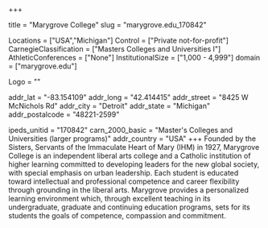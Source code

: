 
+++

title = "Marygrove College"
slug = "marygrove.edu_170842"

Locations = ["USA","Michigan"]
Control = ["Private not-for-profit"]
CarnegieClassification = ["Masters Colleges and Universities I"]
AthleticConferences = ["None"]
InstitutionalSize = ["1,000 - 4,999"]
domain = ["marygrove.edu"]

Logo = ""

addr_lat = "-83.154109"
addr_long = "42.414415"
addr_street = "8425 W McNichols Rd"
addr_city = "Detroit"
addr_state = "Michigan"
addr_postalcode = "48221-2599"

ipeds_unitid = "170842"
carn_2000_basic = "Master's Colleges and Universities (larger programs)"
addr_country = "USA"
+++
    Founded by the Sisters, Servants of the Immaculate Heart of Mary (IHM) in 1927, Marygrove College is an independent liberal arts college and a Catholic institution of higher learning committed to developing leaders for the new global society, with special emphasis on urban leadership. Each student is educated toward intellectual and professional competence and career flexibility through grounding in the liberal arts. Marygrove provides a personalized learning environment which, through excellent teaching in its undergraduate, graduate and continuing education programs, sets for its students the goals of competence, compassion and commitment.

